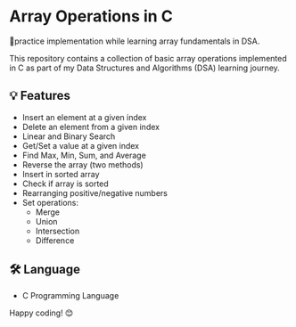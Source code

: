 # Array Operations in C
📌practice implementation while learning array fundamentals in DSA.

This repository contains a collection of basic array operations implemented in C as part of my Data Structures and Algorithms (DSA) learning journey.

## 💡 Features

- Insert an element at a given index
- Delete an element from a given index
- Linear and Binary Search
- Get/Set a value at a given index
- Find Max, Min, Sum, and Average
- Reverse the array (two methods)
- Insert in sorted array
- Check if array is sorted
- Rearranging positive/negative numbers
- Set operations:
  - Merge
  - Union
  - Intersection
  - Difference

## 🛠 Language
- C Programming Language

Happy coding! 😊
